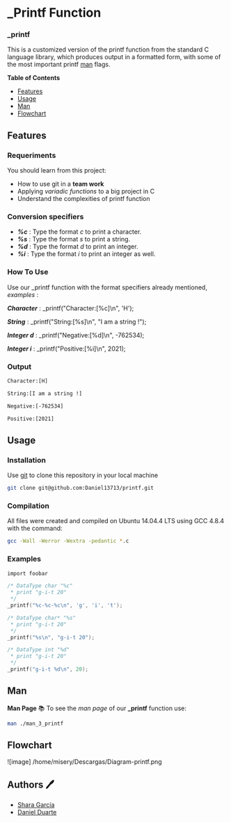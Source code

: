 # _Printf Function

### _printf 

This is a customized version of the printf function from the standard C language library, which produces output in a formatted form, with some of the most important printf [man](https://man7.org/linux/man-pages/man3/printf.3.html) flags.

**Table of Contents**

- [Features](#features)
- [Usage](#usage)
- [Man](#man)
- [Flowchart](#flowchart)

## Features
### Requeriments 
You should learn from this project:

- How to use git in a **team work**
- Applying *variadic functions* to a big project in C
- Understand the complexities of printf function

### Conversion specifiers
- ***%c***  : Type the format *c* to print a character.
- ***%s***  : Type the format *s* to print a string.
- ***%d***  : Type the format *d* to print an integer.
- ***%i***  : Type the format *i* to print an integer as well.

### How To Use

Use our _printf function with the format specifiers already mentioned, *examples* :

***Character*** : _printf("Character:[%c]\n", 'H');

***String***    : _printf("String:[%s]\n", "I am a string !");

***Integer d*** : _printf("Negative:[%d]\n", -762534);

***Integer i***   : _printf("Positive:[%i]\n", 2021);


### Output
```bash
Character:[H]
```
```bash
String:[I am a string !]
```
```bash
Negative:[-762534]
```
```bash
Positive:[2021]
```

## Usage
### Installation

Use [git](https://docs.github.com/en/repositories/creating-and-managing-repositories/cloning-a-repository) to clone this repository in your local machine 

```bash
git clone git@github.com:Daniel13713/printf.git
```

### Compilation

All files were created and compiled on Ubuntu 14.04.4 LTS using GCC 4.8.4 with the command:

```bash
gcc -Wall -Werror -Wextra -pedantic *.c
```

### Examples

```c
import foobar

/* DataType char "%c"
 * print "g-i-t 20" 
 */
_printf("%c-%c-%c\n", 'g', 'i', 't');

/* DataType char* "%s"
 * print "g-i-t 20" 
 */
_printf("%s\n", "g-i-t 20");

/* DataType int "%d"
 * print "g-i-t 20" 
 */
_printf("g-i-t %d\n", 20);
```
## Man
**Man Page** :books:
To see the *man page* of our **_printf** function use:

```bash
man ./man_3_printf
```

## Flowchart 
![image] /home/misery/Descargas/Diagram-printf.png

## Authors :pen:
- [Shara García](https://github.com/SharaGB)
- [Daniel Duarte](https://github.com/Daniel13713)
